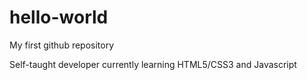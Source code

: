 # hello-world
My first github repository

Self-taught developer currently learning HTML5/CSS3 and Javascript
